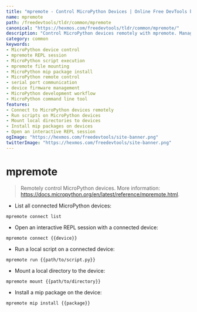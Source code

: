 ```yaml
---
title: "mpremote - Control MicroPython Devices | Online Free DevTools by Hexmos"
name: mpremote
path: /freedevtools/tldr/common/mpremote
canonical: "https://hexmos.com/freedevtools/tldr/common/mpremote/"
description: "Control MicroPython devices remotely with mpremote. Manage connected devices, run scripts, and install packages easily. Free online tool, no registration required."
category: common
keywords:
- MicroPython device control
- mpremote REPL session
- MicroPython script execution
- mpremote file mounting
- MicroPython mip package install
- MicroPython remote control
- serial port communication
- device firmware management
- MicroPython development workflow
- MicroPython command line tool
features:
- Connect to MicroPython devices remotely
- Run scripts on MicroPython devices
- Mount local directories to devices
- Install mip packages on devices
- Open an interactive REPL session
ogImage: "https://hexmos.com/freedevtools/site-banner.png"
twitterImage: "https://hexmos.com/freedevtools/site-banner.png"
---
```


# mpremote

> Remotely control MicroPython devices.
> More information: <https://docs.micropython.org/en/latest/reference/mpremote.html>.

- List all connected MicroPython devices:

`mpremote connect list`

- Open an interactive REPL session with a connected device:

`mpremote connect {{device}}`

- Run a local script on a connected device:

`mpremote run {{path/to/script.py}}`

- Mount a local directory to the device:

`mpremote mount {{path/to/directory}}`

- Install a mip package on the device:

`mpremote mip install {{package}}`
